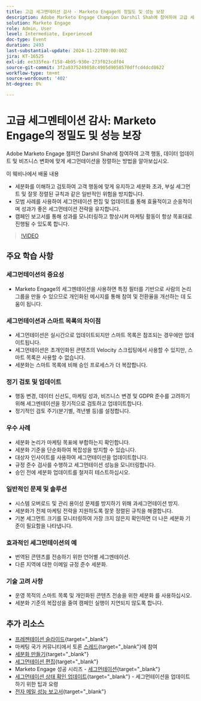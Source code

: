 ```yaml
---
title: 고급 세그멘테이션 감사 - Marketo Engage의 정밀도 및 성능 보장
description: Adobe Marketo Engage Champion Darshil Shah에 참여하여 고급 세분화 감사를 숙지하고, 세분화 전략을 최적화하는 방법을 배우고, 고객 행동에 맞게 조정하고, GDPR 준수를 유지하며, 모범 사례 및 실시간 업데이트를 통해 마케팅 성능을 향상시킵니다.
solution: Marketo Engage
role: Admin, User
level: Intermediate, Experienced
doc-type: Event
duration: 2493
last-substantial-update: 2024-11-22T00:00:00Z
jira: KT-16525
exl-id: ee335fea-f158-4b95-930e-273f023cdf04
source-git-commit: 3f2a8375249858c4905d9058570dffcd4dcd8622
workflow-type: tm+mt
source-wordcount: '402'
ht-degree: 0%

---
```


# 고급 세그멘테이션 감사: Marketo Engage의 정밀도 및 성능 보장

Adobe Marketo Engage 챔피언 Darshil Shah에 참여하여 고객 행동, 데이터 업데이트 및 비즈니스 변화에 맞게 세그먼테이션을 정렬하는 방법을 알아보십시오.

이 웨비나에서 배울 내용

* 세분화를 이해하고 검토하여 고객 행동에 맞게 유지하고 세분화 초과, 부실 세그먼트 및 잘못 정렬된 규칙과 같은 일반적인 위험을 방지합니다.
* 모범 사례를 사용하여 세그먼테이션 편집 및 업데이트를 통해 효율적이고 순응적이며 성과가 좋은 세그먼테이션 전략을 유지합니다.
* 캠페인 보고서를 통해 성과를 모니터링하고 향상시켜 마케팅 활동이 항상 목표대로 진행될 수 있도록 합니다.

>[!VIDEO](https://video.tv.adobe.com/v/3439383/?learn=on&enablevpops)

## 주요 학습 사항

### 세그먼테이션의 중요성

* Marketo Engage의 세그멘테이션을 사용하면 특정 필터를 기반으로 사람의 논리 그룹을 만들 수 있으므로 개인화된 메시지를 통해 참여 및 전환율을 개선하는 데 도움이 됩니다.

### 세그먼테이션과 스마트 목록의 차이점

* 세그먼테이션은 실시간으로 업데이트되지만 스마트 목록은 참조되는 경우에만 업데이트됩니다.
* 세그먼테이션은 초개인화된 콘텐츠의 Velocity 스크립팅에서 사용할 수 있지만, 스마트 목록은 사용할 수 없습니다.
* 세분화는 스마트 목록에 비해 승인 프로세스가 더 복잡합니다.

### 정기 검토 및 업데이트

* 행동 변경, 데이터 신선도, 마케팅 성과, 비즈니스 변경 및 GDPR 준수를 고려하기 위해 세그멘테이션을 정기적으로 검토하고 업데이트합니다.
* 정기적인 검토 주기(분기별, 격년별 등)를 설정합니다.

### 우수 사례

* 세분화 논리가 마케팅 목표에 부합하는지 확인합니다.
* 세분화 기준을 단순화하여 복잡성을 방지할 수 있습니다.
* 대상자 인사이트를 사용하여 세그먼테이션을 업데이트합니다.
* 규정 준수 검사를 수행하고 세그먼테이션 성능을 모니터링합니다.
* 승인 전에 세분화 업데이트를 철저히 테스트하십시오.

### 일반적인 문제 및 솔루션

* 시스템 오버로드 및 관리 용이성 문제를 방지하기 위해 과세그먼테이션 방지.
* 세분화가 전체 마케팅 전략을 지원하도록 잘못 정렬된 규칙을 해결합니다.
* 기본 세그먼트 크기를 모니터링하여 가장 크지 않은지 확인하면 더 나은 세분화 기준이 필요함을 나타냅니다.

### 효과적인 세그먼테이션의 예

* 번역된 콘텐츠를 전송하기 위한 언어별 세그멘테이션.
* 다른 지역에 대한 이메일 규정 준수 세분화.

### 기술 고려 사항

* 운영 목적의 스마트 목록 및 개인화된 콘텐츠 전송을 위한 세분화 를 사용하십시오.
* 세분화 기준의 복잡성을 줄여 캠페인 실행이 지연되지 않도록 합니다.

## 추가 리소스

* [프레젠테이션 슬라이드](https://engage.adobe.com/rs/360-KCI-804/images/AME_Learn%20From%20your%20peers%20Webinar_Advanced%20segmentation%20Audits.pdf?version=0){target="_blank"}
* 마케팅 국가 커뮤니티에서 토론 [스레드](https://nation.marketo.com/t5/product-discussions/register-now-learn-from-your-peers-advanced-segmentation-audits/td-p/353460){target="_blank"}에 참여
* [세분화 만들기](https://experienceleague.adobe.com/en/docs/marketo/using/product-docs/personalization/segmentation-and-snippets/segmentation/create-a-segmentation){target="_blank"}
* [세그먼테이션 편집](https://experienceleague.adobe.com/en/docs/marketo/using/product-docs/personalization/segmentation-and-snippets/segmentation/edit-a-segmentation){target="_blank"}
* Marketo Engage 성공 시리즈 - [세그먼테이션](https://nation.marketo.com/t5/product-blogs/marketo-success-series-segmentation/ba-p/304969){target="_blank"}
* [세그먼테이션 상태 확인 업데이트](https://nation.marketo.com/t5/product-blogs/segmentation-health-check-updates-tips-and-tricks-for-keeping/ba-p/241963){target="_blank"} - 세그먼테이션을 업데이트하기 위한 팁과 요령
* [전자 메일 성능 보고서](https://experienceleague.adobe.com/en/docs/marketo/using/product-docs/email-marketing/email-programs/email-program-data/email-performance-report){target="_blank"}
